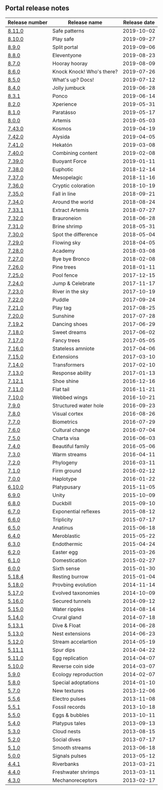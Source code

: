 ## Portal release notes
|Release number |Release name |Release date |
|---|---|---|
|[8.11.0](8.11.0-safe-patterns.md)| Safe patterns| 2019-10-02| 
|[8.10.0](8.10.0-play-safe.md)| Play safe| 2019-09-27| 
|[8.9.0](8.9.0-split-portal.md)| Split portal| 2019-09-06| 
|[8.8.0](8.8.0-eleventyone.md)| Eleventyone| 2019-08-23| 
|[8.7.0](8.7.0-hooray-hooray.md)| Hooray hooray| 2019-08-09| 
|[8.6.0](8.6.0-knock-knock!-whos-there?.md)| Knock Knock! Who's there?| 2019-07-26| 
|[8.5.0](8.5.0-whats-up?-docs!.md)| What's up? Docs!| 2019-07-12| 
|[8.4.0](8.4.0-jolly-jumbuck.md)| Jolly jumbuck| 2019-06-28| 
|[8.3.1](8.3.1-ponco.md)| Ponco| 2019-06-14| 
|[8.2.0](8.2.0-xperience.md)| Xperience| 2019-05-31| 
|[8.1.0](8.1.0-paratásso.md)| Paratásso| 2019-05-17| 
|[8.0.0](8.0.0-artemis.md)| Artemis| 2019-05-03| 
|[7.43.0](7.43.0-kosmos.md)| Kosmos| 2019-04-19| 
|[7.42.0](7.42.0-alysida.md)| Alysida| 2019-04-05| 
|[7.41.0](7.41.0-hekatón.md)| Hekatón| 2019-03-08| 
|[7.40.0](7.40.0-combining-content.md)| Combining content| 2019-02-08| 
|[7.39.0](7.39.0-buoyant-force.md)| Buoyant Force| 2019-01-11| 
|[7.38.0](7.38.0-euphotic.md)| Euphotic| 2018-12-14| 
|[7.37.0](7.37.0-mesopelagic.md)| Mesopelagic| 2018-11-16| 
|[7.36.0](7.36.0-cryptic-coloration.md)| Cryptic coloration| 2018-10-19| 
|[7.35.0](7.35.0-fall-in-line.md)| Fall in line| 2018-09-21| 
|[7.34.0](7.34.0-around-the-world.md)| Around the world| 2018-08-24| 
|[7.33.1](7.33.1-extract-artemis.md)| Extract Artemis| 2018-07-27| 
|[7.32.0](7.32.0-brauroneion.md)| Brauroneion| 2018-06-28| 
|[7.31.0](7.31.0-brine-shrimp.md)| Brine shrimp| 2018-05-31| 
|[7.30.0](7.30.0-spot-the-difference.md)| Spot the difference| 2018-05-04| 
|[7.29.0](7.29.0-flowing-sky.md)| Flowing sky| 2018-04-05| 
|[7.28.0](7.28.0-academy.md)| Academy| 2018-03-08| 
|[7.27.0](7.27.0-bye-bye-bronco.md)| Bye bye Bronco| 2018-02-08| 
|[7.26.0](7.26.0-pine-trees.md)| Pine trees| 2018-01-11| 
|[7.25.0](7.25.0-pool-fence.md)| Pool fence| 2017-12-15| 
|[7.24.0](7.24.0-jump-&-celebrate.md)| Jump & Celebrate| 2017-11-17| 
|[7.23.0](7.23.0-river-in-the-sky.md)| River in the sky| 2017-10-19| 
|[7.22.0](7.22.0-puddle.md)| Puddle| 2017-09-24| 
|[7.21.0](7.21.0-play-tag.md)| Play tag| 2017-08-25| 
|[7.20.0](7.20.0-sunshine.md)| Sunshine| 2017-07-28| 
|[7.19.2](7.19.2-dancing-shoes.md)| Dancing shoes| 2017-06-29| 
|[7.18.0](7.18.0-sweet-dreams.md)| Sweet dreams| 2017-06-02| 
|[7.17.0](7.17.0-fancy-trees.md)| Fancy trees| 2017-05-05| 
|[7.16.0](7.16.0-stateless-amniote.md)| Stateless amniote| 2017-04-06| 
|[7.15.0](7.15.0-extensions.md)| Extensions| 2017-03-10| 
|[7.14.0](7.14.0-transformers.md)| Transformers| 2017-02-10| 
|[7.13.0](7.13.0-response-ability.md)| Response ability| 2017-01-13| 
|[7.12.1](7.12.1-shoe-shine.md)| Shoe shine| 2016-12-16| 
|[7.11.0](7.11.0-flat-tail.md)| Flat tail| 2016-11-21| 
|[7.10.0](7.10.0-webbed-wings.md)| Webbed wings| 2016-10-21| 
|[7.9.0](7.9.0-structured-water-hole.md)| Structured water hole| 2016-09-23| 
|[7.8.0](7.8.0-visual-cortex.md)| Visual cortex| 2016-08-26| 
|[7.7.0](7.7.0-biometrics.md)| Biometrics| 2016-07-29| 
|[7.6.0](7.6.0-cultural-change.md)| Cultural change| 2016-07-04| 
|[7.5.0](7.5.0-charta-visa.md)| Charta visa| 2016-06-03| 
|[7.4.0](7.4.0-beautiful-family.md)| Beautiful family| 2016-05-06| 
|[7.3.0](7.3.0-warm-streams.md)| Warm streams| 2016-04-11| 
|[7.2.0](7.2.0-phylogeny.md)| Phylogeny| 2016-03-11|
|[7.1.0](7.1.0-firm-ground.md)| Firm ground| 2016-02-12| 
|[7.0.0](7.0.0-haplotype.md)| Haplotype| 2016-01-22| 
|[6.10.0](6.10.0-platypusary.md)| Platypusary| 2015-11-05| 
|[6.9.0](6.9.0-unity.md)| Unity| 2015-10-09| 
|[6.8.0](6.8.0-duckbill.md)| Duckbill| 2015-09-10| 
|[6.7.0](6.7.0-exponential-reflexes.md)| Exponential reflexes| 2015-08-12| 
|[6.6.0](6.6.0-triplicity.md)| Triplicity| 2015-07-17| 
|[6.5.0](6.5.0-anatinus.md)| Anatinus| 2015-06-18| 
|[6.4.0](6.4.0-meroblastic.md)| Meroblastic| 2015-05-22| 
|[6.3.0](6.3.0-endothermic.md)| Endothermic| 2015-04-24| 
|[6.2.0](6.2.0-easter-egg.md)| Easter egg| 2015-03-26| 
|[6.1.0](6.1.0-domestication.md)| Domestication| 2015-02-27| 
|[6.0.0](6.0.0-sixth-sense.md)| Sixth sense| 2015-01-30| 
|[5.18.4](5.18.4-resting-burrow.md)| Resting burrow| 2015-01-04|
|[5.18.0](5.18.0-probing-evolution.md)| Provbing evolution| 2014-11-14|
|[5.17.0](5.17.0-evolved-taxonomies.md)| Evolved taxonomies| 2014-10-09|
|[5.16.0](5.16.0-secured-tunnels.md)| Secured tunnels| 2014-09-12| 
|[5.15.0](5.15.0-water-ripples.md)| Water ripples| 2014-08-14| 
|[5.14.0](5.14.0-crural-gland.md)| Crural gland| 2014-07-18| 
|[5.13.1](5.13.1-dive-&-float.md)| Dive & Float| 2014-06-28| 
|[5.13.0](5.13.0-nest-extensions.md)| Nest extensions| 2014-06-23| 
|[5.12.0](5.12.0-stream-acceleration.md)| Stream accelartion| 2014-05-19| 
|[5.11.1](5.11.1-spur-drips.md)| Spur dips| 2014-04-22| 
|[5.11.0](5.11.0-egg-replication.md)| Egg replication| 2014-04-07| 
|[5.10.0](5.10.0-reverse-coin-side.md)| Reverse coin side| 2014-03-07| 
|[5.9.0](5.9.0-ecology-reproduction.md)| Ecology reproduction| 2014-02-07| 
|[5.8.0](5.8.0-special-adaptations.md)| Special adoptations| 2014-01-10| 
|[5.7.0](5.7.0-new-textures.md)| New textures| 2013-12-06| 
|[5.5.6](5.5.6-electro-pulses.md)| Electro pulses| 2013-11-08| 
|[5.5.1](5.5.1-fossil-records.md)| Fossil records| 2013-10-18| 
|[5.5.0](5.5.0-eggs-&-bubbles.md)| Eggs & bubbles| 2013-10-11| 
|[5.4.0](5.4.0-platypus-tales.md)| Platypus tales| 2013-09-13| 
|[5.3.0](5.3.0-cloud-nests.md)| Cloud nests| 2013-08-15| 
|[5.2.0](5.2.0-social-dives.md)| Social dives| 2013-07-17| 
|[5.1.0](5.1.0-smooth-streams.md)| Smooth streams| 2013-06-18| 
|[5.0.0](5.0.0-signals-&-pulses.md)| Signals  pulses| 2013-05-12| 
|[4.4.1](4.4.1-riverbanks.md)| Riverbanks| 2013-03-21| 
|[4.4.0](4.4.0-freshwater-shrimps.md)| Freshwater shrimps| 2013-03-11| 
|[4.3.0](4.3.0-mechanoreceptors.md)| Mechanoreceptors| 2013-02-17| 
